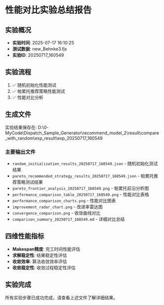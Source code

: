 # 性能对比实验总结报告

## 实验概况
- **实验时间**: 2025-07-17 16:10:25
- **测试数据**: new_Behnke3.fjs
- **实验ID**: 20250717_160549

## 实验流程
1. ✅ 随机初始化性能测试
2. ✅ 帕累托推荐策略性能测试
3. ✅ 性能对比分析

## 生成文件
实验结果保存在: D:\0-MyCode\Dispatch_Sample_Generator\recommend_model_2\result\compare_with_random\exp_result\exp_20250717_160549

### 主要输出文件
- `random_initialization_results_20250717_160549.json` - 随机初始化测试结果
- `pareto_recommended_strategy_results_20250717_160549.json` - 帕累托推荐策略测试结果
- `pareto_frontier_analysis_20250717_160549.png` - 帕累托前沿分析图
- `performance_comparison_table_20250717_160549.png` - 性能对比表格
- `performance_comparison_charts.png` - 性能对比图表
- `improvement_radar_chart.png` - 改进率雷达图
- `convergence_comparison.png` - 收敛曲线对比
- `comparison_summary_20250717_160549.md` - 详细对比总结

## 四维性能指标
- **Makespan精度**: 完工时间性能评估
- **求解稳定性**: 结果稳定性评估
- **收敛效率**: 算法收敛效率评估
- **收敛稳定性**: 收敛过程稳定性评估

## 实验完成
所有实验步骤已成功完成，请查看上述文件了解详细结果。
